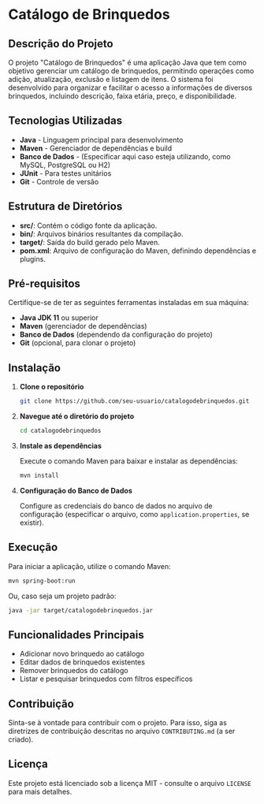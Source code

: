# Catálogo de Brinquedos

## Descrição do Projeto

O projeto "Catálogo de Brinquedos" é uma aplicação Java que tem como objetivo gerenciar um catálogo de brinquedos, permitindo operações como adição, atualização, exclusão e listagem de itens. O sistema foi desenvolvido para organizar e facilitar o acesso a informações de diversos brinquedos, incluindo descrição, faixa etária, preço, e disponibilidade.

## Tecnologias Utilizadas

- **Java** - Linguagem principal para desenvolvimento
- **Maven** - Gerenciador de dependências e build
- **Banco de Dados** - (Especificar aqui caso esteja utilizando, como MySQL, PostgreSQL ou H2)
- **JUnit** - Para testes unitários
- **Git** - Controle de versão

## Estrutura de Diretórios

- **src/**: Contém o código fonte da aplicação.
- **bin/**: Arquivos binários resultantes da compilação.
- **target/**: Saída do build gerado pelo Maven.
- **pom.xml**: Arquivo de configuração do Maven, definindo dependências e plugins.

## Pré-requisitos

Certifique-se de ter as seguintes ferramentas instaladas em sua máquina:

- **Java JDK 11** ou superior
- **Maven** (gerenciador de dependências)
- **Banco de Dados** (dependendo da configuração do projeto)
- **Git** (opcional, para clonar o projeto)

## Instalação

1. **Clone o repositório**

   ```bash
   git clone https://github.com/seu-usuario/catalogodebrinquedos.git
   ```

2. **Navegue até o diretório do projeto**

   ```bash
   cd catalogodebrinquedos
   ```

3. **Instale as dependências**

   Execute o comando Maven para baixar e instalar as dependências:

   ```bash
   mvn install
   ```

4. **Configuração do Banco de Dados**

   Configure as credenciais do banco de dados no arquivo de configuração (especificar o arquivo, como `application.properties`, se existir).

## Execução

Para iniciar a aplicação, utilize o comando Maven:

```bash
mvn spring-boot:run
```

Ou, caso seja um projeto padrão:

```bash
java -jar target/catalogodebrinquedos.jar
```

## Funcionalidades Principais

- Adicionar novo brinquedo ao catálogo
- Editar dados de brinquedos existentes
- Remover brinquedos do catálogo
- Listar e pesquisar brinquedos com filtros específicos

## Contribuição

Sinta-se à vontade para contribuir com o projeto. Para isso, siga as diretrizes de contribuição descritas no arquivo `CONTRIBUTING.md` (a ser criado).

## Licença

Este projeto está licenciado sob a licença MIT - consulte o arquivo `LICENSE` para mais detalhes.
